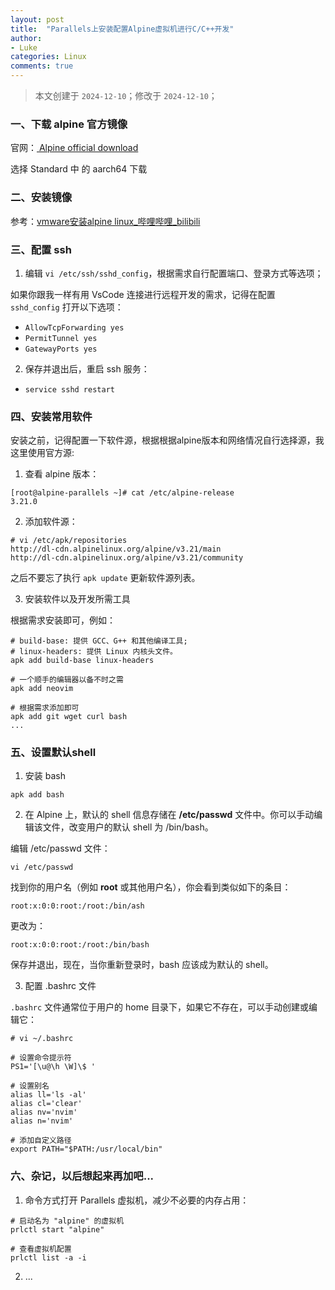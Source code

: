 ```yaml
---
layout: post
title:  "Parallels上安装配置Alpine虚拟机进行C/C++开发"
author:
- Luke
categories: Linux
comments: true
---
```

> 本文创建于 `2024-12-10`；修改于 `2024-12-10`；

### 一、下载 alpine 官方镜像

官网：[ Alpine official download](https://alpinelinux.org/downloads/)

选择 Standard 中 的 aarch64 下载

### 二、安装镜像

参考：[vmware安装alpine linux_哔哩哔哩_bilibili](https://www.bilibili.com/video/BV1H3411H7W4)

### 三、配置 ssh

1. 编辑 ``vi /etc/ssh/sshd_config``，根据需求自行配置端口、登录方式等选项；

如果你跟我一样有用 VsCode 连接进行远程开发的需求，记得在配置 ``sshd_config`` 打开以下选项：

- ``AllowTcpForwarding yes``
- ``PermitTunnel yes``
- ``GatewayPorts yes``

2. 保存并退出后，重启 ssh 服务：

- ``service sshd restart``

### 四、安装常用软件

安装之前，记得配置一下软件源，根据根据alpine版本和网络情况自行选择源，我这里使用官方源:

1. 查看 alpine 版本：

```
[root@alpine-parallels ~]# cat /etc/alpine-release
3.21.0
```

2. 添加软件源：

```
# vi /etc/apk/repositories
http://dl-cdn.alpinelinux.org/alpine/v3.21/main
http://dl-cdn.alpinelinux.org/alpine/v3.21/community
```

之后不要忘了执行 `apk update` 更新软件源列表。

3. 安装软件以及开发所需工具

根据需求安装即可，例如：

```
# build-base: 提供 GCC、G++ 和其他编译工具; 
# linux-headers: 提供 Linux 内核头文件。
apk add build-base linux-headers

# 一个顺手的编辑器以备不时之需
apk add neovim

# 根据需求添加即可
apk add git wget curl bash
...

```

### 五、设置默认shell

1. 安装 bash

`apk add bash`

2. 在 Alpine 上，默认的 shell 信息存储在 **/etc/passwd** 文件中。你可以手动编辑该文件，改变用户的默认 shell 为 /bin/bash。

编辑 /etc/passwd 文件：

`vi /etc/passwd`

找到你的用户名（例如 **root** 或其他用户名），你会看到类似如下的条目：

`root:x:0:0:root:/root:/bin/ash`

更改为：

`root:x:0:0:root:/root:/bin/bash`

保存并退出，现在，当你重新登录时，bash 应该成为默认的 shell。

3. 配置 .bashrc 文件

`.bashrc` 文件通常位于用户的 home 目录下，如果它不存在，可以手动创建或编辑它：

```
# vi ~/.bashrc

# 设置命令提示符
PS1='[\u@\h \W]\$ '

# 设置别名
alias ll='ls -al'
alias cl='clear'
alias nv='nvim'
alias n='nvim'

# 添加自定义路径
export PATH="$PATH:/usr/local/bin"

```

### 六、杂记，以后想起来再加吧...

1. 命令方式打开 Parallels 虚拟机，减少不必要的内存占用：

```
# 启动名为 "alpine" 的虚拟机
prlctl start "alpine"

# 查看虚拟机配置
prlctl list -a -i
```

2. ...
